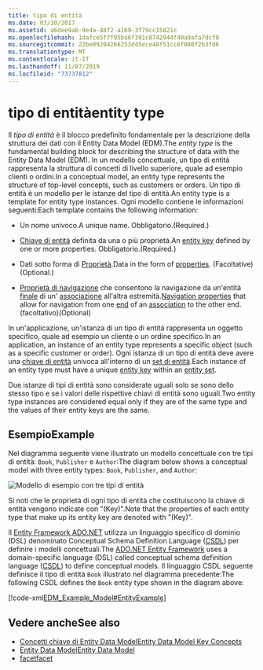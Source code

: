 ```yaml
---
title: tipo di entità
ms.date: 03/30/2017
ms.assetid: a6dee9ab-9e4a-48f2-a169-3f79cc15821c
ms.openlocfilehash: 1dafce5f7f95ba6f391c8742944f40a9afa7dcf8
ms.sourcegitcommit: 22be09204266253d45ece46f51cc6f080f2b3fd6
ms.translationtype: MT
ms.contentlocale: it-IT
ms.lasthandoff: 11/07/2019
ms.locfileid: "73737812"
---
```

# <a name="entity-type"></a><span data-ttu-id="b3f69-102">tipo di entità</span><span class="sxs-lookup"><span data-stu-id="b3f69-102">entity type</span></span>
<span data-ttu-id="b3f69-103">Il *tipo di entità* è il blocco predefinito fondamentale per la descrizione della struttura dei dati con il Entity Data Model (EDM).</span><span class="sxs-lookup"><span data-stu-id="b3f69-103">The *entity type* is the fundamental building block for describing the structure of data with the Entity Data Model (EDM).</span></span> <span data-ttu-id="b3f69-104">In un modello concettuale, un tipo di entità rappresenta la struttura di concetti di livello superiore, quale ad esempio clienti o ordini.</span><span class="sxs-lookup"><span data-stu-id="b3f69-104">In a conceptual model, an entity type represents the structure of top-level concepts, such as customers or orders.</span></span> <span data-ttu-id="b3f69-105">Un tipo di entità è un modello per le istanze del tipo di entità.</span><span class="sxs-lookup"><span data-stu-id="b3f69-105">An entity type is a template for entity type instances.</span></span> <span data-ttu-id="b3f69-106">Ogni modello contiene le informazioni seguenti:</span><span class="sxs-lookup"><span data-stu-id="b3f69-106">Each template contains the following information:</span></span>  
  
- <span data-ttu-id="b3f69-107">Un nome univoco.</span><span class="sxs-lookup"><span data-stu-id="b3f69-107">A unique name.</span></span> <span data-ttu-id="b3f69-108">Obbligatorio.</span><span class="sxs-lookup"><span data-stu-id="b3f69-108">(Required.)</span></span>  
  
- <span data-ttu-id="b3f69-109">[Chiave di entità](entity-key.md) definita da una o più proprietà.</span><span class="sxs-lookup"><span data-stu-id="b3f69-109">An [entity key](entity-key.md) defined by one or more properties.</span></span> <span data-ttu-id="b3f69-110">Obbligatorio.</span><span class="sxs-lookup"><span data-stu-id="b3f69-110">(Required.)</span></span>  
  
- <span data-ttu-id="b3f69-111">Dati sotto forma di [Proprietà](property.md).</span><span class="sxs-lookup"><span data-stu-id="b3f69-111">Data in the form of [properties](property.md).</span></span> <span data-ttu-id="b3f69-112">(Facoltative)</span><span class="sxs-lookup"><span data-stu-id="b3f69-112">(Optional.)</span></span>  
  
- <span data-ttu-id="b3f69-113">[Proprietà di navigazione](navigation-property.md) che consentono la navigazione da un'entità [finale](association-end.md) di un' [associazione](association-type.md) all'altra estremità.</span><span class="sxs-lookup"><span data-stu-id="b3f69-113">[Navigation properties](navigation-property.md) that allow for navigation from one [end](association-end.md) of an [association](association-type.md) to the other end.</span></span> <span data-ttu-id="b3f69-114">(facoltativo)</span><span class="sxs-lookup"><span data-stu-id="b3f69-114">(Optional)</span></span>  
  
 <span data-ttu-id="b3f69-115">In un'applicazione, un'istanza di un tipo di entità rappresenta un oggetto specifico, quale ad esempio un cliente o un ordine specifico.</span><span class="sxs-lookup"><span data-stu-id="b3f69-115">In an application, an instance of an entity type represents a specific object (such as a specific customer or order).</span></span> <span data-ttu-id="b3f69-116">Ogni istanza di un tipo di entità deve avere una [chiave di entità](entity-key.md) univoca all'interno di un [set di entità](entity-set.md).</span><span class="sxs-lookup"><span data-stu-id="b3f69-116">Each instance of an entity type must have a unique [entity key](entity-key.md) within an [entity set](entity-set.md).</span></span>  
  
 <span data-ttu-id="b3f69-117">Due istanze di tipi di entità sono considerate uguali solo se sono dello stesso tipo e se i valori delle rispettive chiavi di entità sono uguali.</span><span class="sxs-lookup"><span data-stu-id="b3f69-117">Two entity type instances are considered equal only if they are of the same type and the values of their entity keys are the same.</span></span>  
  
## <a name="example"></a><span data-ttu-id="b3f69-118">Esempio</span><span class="sxs-lookup"><span data-stu-id="b3f69-118">Example</span></span>  
 <span data-ttu-id="b3f69-119">Nel diagramma seguente viene illustrato un modello concettuale con tre tipi di entità: `Book`, `Publisher` e `Author`:</span><span class="sxs-lookup"><span data-stu-id="b3f69-119">The diagram below shows a conceptual model with three entity types: `Book`, `Publisher`, and `Author`:</span></span>  
  
 ![Modello di esempio con tre tipi di entità](./media/entity-type/example-model-three-entity-types.gif)  
  
 <span data-ttu-id="b3f69-121">Si noti che le proprietà di ogni tipo di entità che costituiscono la chiave di entità vengono indicate con "(Key)".</span><span class="sxs-lookup"><span data-stu-id="b3f69-121">Note that the properties of each entity type that make up its entity key are denoted with "(Key)".</span></span>  
  
 <span data-ttu-id="b3f69-122">Il [Entity Framework ADO.NET](./ef/index.md) utilizza un linguaggio specifico di dominio (DSL) denominato Conceptual Schema Definition Language ([CSDL](/ef/ef6/modeling/designer/advanced/edmx/csdl-spec)) per definire i modelli concettuali.</span><span class="sxs-lookup"><span data-stu-id="b3f69-122">The [ADO.NET Entity Framework](./ef/index.md) uses a domain-specific language (DSL) called conceptual schema definition language ([CSDL](/ef/ef6/modeling/designer/advanced/edmx/csdl-spec)) to define conceptual models.</span></span> <span data-ttu-id="b3f69-123">Il linguaggio CSDL seguente definisce il tipo di entità `Book` illustrato nel diagramma precedente:</span><span class="sxs-lookup"><span data-stu-id="b3f69-123">The following CSDL defines the `Book` entity type shown in the diagram above:</span></span>  
  
 [!code-xml[EDM_Example_Model#EntityExample](../../../../samples/snippets/xml/VS_Snippets_Data/edm_example_model/xml/books.edmx#entityexample)]  
  
## <a name="see-also"></a><span data-ttu-id="b3f69-124">Vedere anche</span><span class="sxs-lookup"><span data-stu-id="b3f69-124">See also</span></span>

- [<span data-ttu-id="b3f69-125">Concetti chiave di Entity Data Model</span><span class="sxs-lookup"><span data-stu-id="b3f69-125">Entity Data Model Key Concepts</span></span>](entity-data-model-key-concepts.md)
- [<span data-ttu-id="b3f69-126">Entity Data Model</span><span class="sxs-lookup"><span data-stu-id="b3f69-126">Entity Data Model</span></span>](entity-data-model.md)
- [<span data-ttu-id="b3f69-127">facet</span><span class="sxs-lookup"><span data-stu-id="b3f69-127">facet</span></span>](facet.md)

